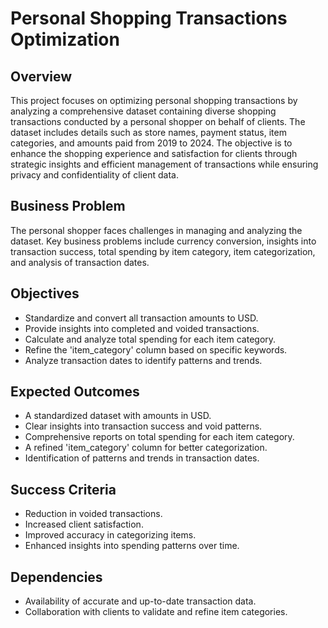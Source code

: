 # Personal Shopping Transactions Optimization

## Overview

This project focuses on optimizing personal shopping transactions by analyzing a comprehensive dataset containing diverse shopping transactions conducted by a personal shopper on behalf of clients. The dataset includes details such as store names, payment status, item categories, and amounts paid from 2019 to 2024. The objective is to enhance the shopping experience and satisfaction for clients through strategic insights and efficient management of transactions while ensuring privacy and confidentiality of client data.

## Business Problem

The personal shopper faces challenges in managing and analyzing the dataset. Key business problems include currency conversion, insights into transaction success, total spending by item category, item categorization, and analysis of transaction dates.

## Objectives

- Standardize and convert all transaction amounts to USD.
- Provide insights into completed and voided transactions.
- Calculate and analyze total spending for each item category.
- Refine the 'item_category' column based on specific keywords.
- Analyze transaction dates to identify patterns and trends.

## Expected Outcomes

- A standardized dataset with amounts in USD.
- Clear insights into transaction success and void patterns.
- Comprehensive reports on total spending for each item category.
- A refined 'item_category' column for better categorization.
- Identification of patterns and trends in transaction dates.

## Success Criteria

- Reduction in voided transactions.
- Increased client satisfaction.
- Improved accuracy in categorizing items.
- Enhanced insights into spending patterns over time.

## Dependencies

- Availability of accurate and up-to-date transaction data.
- Collaboration with clients to validate and refine item categories.



